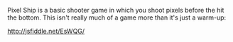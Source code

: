 Pixel Ship is a basic shooter game in which you shoot pixels before the hit the bottom. This isn't really much of a game more than it's just a warm-up:

http://jsfiddle.net/EsWQG/
